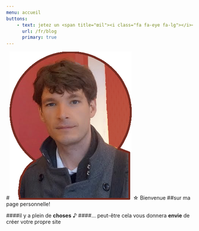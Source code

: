 ```yaml
---
menu: accueil
buttons:
    - text: jetez un <span title="œil"><i class="fa fa-eye fa-lg"></i></span>
      url: /fr/blog
      primary: true
---
```


#[![Moi](front-page.png?resize=110,133.6 "qui suis-je?")](/about) <style> h1 {font-family: Sansita; letter-spacing: -1px}</style>☆ Bienvenue
##sur ma page personnelle!

####il y a plein de **choses** ♪
####... peut-être cela vous donnera **envie** de créer votre propre site